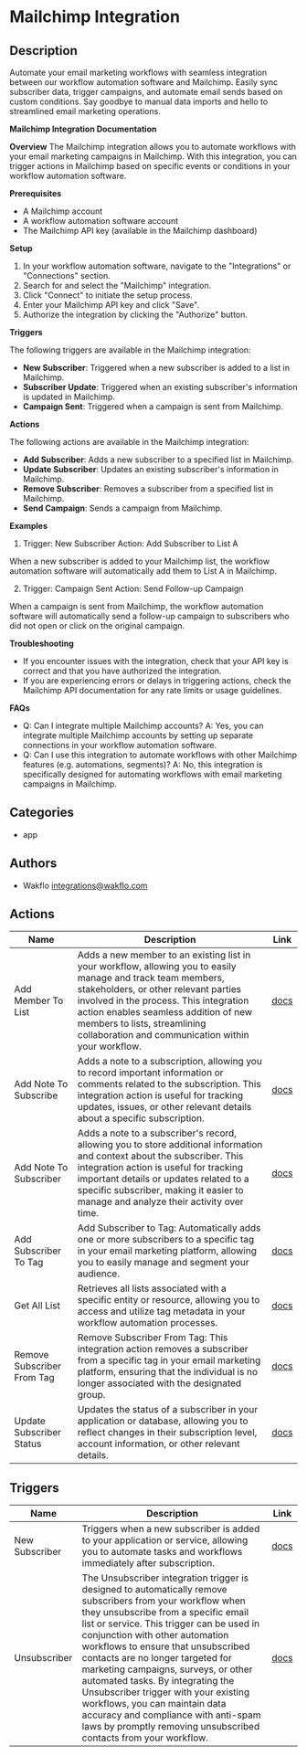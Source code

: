 # Mailchimp Integration

## Description

Automate your email marketing workflows with seamless integration between our workflow automation software and Mailchimp. Easily sync subscriber data, trigger campaigns, and automate email sends based on custom conditions. Say goodbye to manual data imports and hello to streamlined email marketing operations.

**Mailchimp Integration Documentation**

**Overview**
The Mailchimp integration allows you to automate workflows with your email marketing campaigns in Mailchimp. With this integration, you can trigger actions in Mailchimp based on specific events or conditions in your workflow automation software.

**Prerequisites**

* A Mailchimp account
* A workflow automation software account
* The Mailchimp API key (available in the Mailchimp dashboard)

**Setup**

1. In your workflow automation software, navigate to the "Integrations" or "Connections" section.
2. Search for and select the "Mailchimp" integration.
3. Click "Connect" to initiate the setup process.
4. Enter your Mailchimp API key and click "Save".
5. Authorize the integration by clicking the "Authorize" button.

**Triggers**

The following triggers are available in the Mailchimp integration:

* **New Subscriber**: Triggered when a new subscriber is added to a list in Mailchimp.
* **Subscriber Update**: Triggered when an existing subscriber's information is updated in Mailchimp.
* **Campaign Sent**: Triggered when a campaign is sent from Mailchimp.

**Actions**

The following actions are available in the Mailchimp integration:

* **Add Subscriber**: Adds a new subscriber to a specified list in Mailchimp.
* **Update Subscriber**: Updates an existing subscriber's information in Mailchimp.
* **Remove Subscriber**: Removes a subscriber from a specified list in Mailchimp.
* **Send Campaign**: Sends a campaign from Mailchimp.

**Examples**

1. Trigger: New Subscriber
Action: Add Subscriber to List A

When a new subscriber is added to your Mailchimp list, the workflow automation software will automatically add them to List A in Mailchimp.

2. Trigger: Campaign Sent
Action: Send Follow-up Campaign

When a campaign is sent from Mailchimp, the workflow automation software will automatically send a follow-up campaign to subscribers who did not open or click on the original campaign.

**Troubleshooting**

* If you encounter issues with the integration, check that your API key is correct and that you have authorized the integration.
* If you are experiencing errors or delays in triggering actions, check the Mailchimp API documentation for any rate limits or usage guidelines.

**FAQs**

* Q: Can I integrate multiple Mailchimp accounts?
A: Yes, you can integrate multiple Mailchimp accounts by setting up separate connections in your workflow automation software.
* Q: Can I use this integration to automate workflows with other Mailchimp features (e.g. automations, segments)?
A: No, this integration is specifically designed for automating workflows with email marketing campaigns in Mailchimp.

## Categories

- app


## Authors

- Wakflo <integrations@wakflo.com>


## Actions


| Name                       | Description                                                                                                                                                                                                                                                                                                                  | Link                                            |
|----------------------------|------------------------------------------------------------------------------------------------------------------------------------------------------------------------------------------------------------------------------------------------------------------------------------------------------------------------------|-------------------------------------------------|
| Add Member To List         | Adds a new member to an existing list in your workflow, allowing you to easily manage and track team members, stakeholders, or other relevant parties involved in the process. This integration action enables seamless addition of new members to lists, streamlining collaboration and communication within your workflow. | [docs](actions/add_member_to_list.md)           |## Actions
| Add Note To Subscribe      | Adds a note to a subscription, allowing you to record important information or comments related to the subscription. This integration action is useful for tracking updates, issues, or other relevant details about a specific subscription.                                                                                | [docs](actions/add_note_to_subscribe.md)        |
| Add Note To Subscriber     | Adds a note to a subscriber's record, allowing you to store additional information and context about the subscriber. This integration action is useful for tracking important details or updates related to a specific subscriber, making it easier to manage and analyze their activity over time.                          | [docs](actions/add_note_to_subscriber.md)       |
| Add Subscriber To Tag      | Add Subscriber to Tag: Automatically adds one or more subscribers to a specific tag in your email marketing platform, allowing you to easily manage and segment your audience.                                                                                                                                               | [docs](actions/add_subscriber_to_list.md)       |
| Get All List               | Retrieves all lists associated with a specific entity or resource, allowing you to access and utilize tag metadata in your workflow automation processes.                                                                                                                                                                    | [docs](actions/get_all_list)                    |
| Remove Subscriber From Tag | Remove Subscriber From Tag: This integration action removes a subscriber from a specific tag in your email marketing platform, ensuring that the individual is no longer associated with the designated group.                                                                                                               | [docs](actions/remove_subscriber_from_tag.md)   |
| Update Subscriber Status   | Updates the status of a subscriber in your application or database, allowing you to reflect changes in their subscription level, account information, or other relevant details.                                                                                                                                             | [docs](actions/update_subscriber_status.md)     |


## Triggers

| Name             | Description                                                                                                                                                                                                                                                                                                                                                                                                                                                                                                                                                                 | Link                                 |
|------------------|-----------------------------------------------------------------------------------------------------------------------------------------------------------------------------------------------------------------------------------------------------------------------------------------------------------------------------------------------------------------------------------------------------------------------------------------------------------------------------------------------------------------------------------------------------------------------------|--------------------------------------|
| New Subscriber   | Triggers when a new subscriber is added to your application or service, allowing you to automate tasks and workflows immediately after subscription.                                                                                                                                                                                                                                                                                                                                                                                                                        | [docs](triggers/new_subscriber.md)   |## Triggers
| Unsubscriber     | The Unsubscriber integration trigger is designed to automatically remove subscribers from your workflow when they unsubscribe from a specific email list or service. This trigger can be used in conjunction with other automation workflows to ensure that unsubscribed contacts are no longer targeted for marketing campaigns, surveys, or other automated tasks. By integrating the Unsubscriber trigger with your existing workflows, you can maintain data accuracy and compliance with anti-spam laws by promptly removing unsubscribed contacts from your workflow. | [docs](triggers/unsubscriber.md)     |